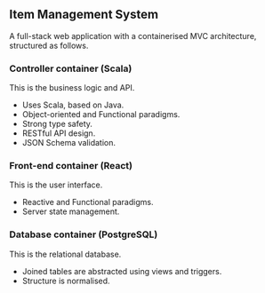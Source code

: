 ## Item Management System

A full-stack web application with a containerised MVC architecture, structured as follows.

### Controller container (Scala)

This is the business logic and API.

* Uses Scala, based on Java.
* Object-oriented and Functional paradigms.
* Strong type safety.
* RESTful API design.
* JSON Schema validation.

### Front-end container (React)

This is the user interface.

* Reactive and Functional paradigms.
* Server state management.

### Database container (PostgreSQL)

This is the relational database.

* Joined tables are abstracted using views and triggers.
* Structure is normalised.

